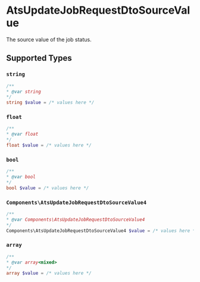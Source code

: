 # AtsUpdateJobRequestDtoSourceValue

The source value of the job status.


## Supported Types

### `string`

```php
/**
* @var string
*/
string $value = /* values here */
```

### `float`

```php
/**
* @var float
*/
float $value = /* values here */
```

### `bool`

```php
/**
* @var bool
*/
bool $value = /* values here */
```

### `Components\AtsUpdateJobRequestDtoSourceValue4`

```php
/**
* @var Components\AtsUpdateJobRequestDtoSourceValue4
*/
Components\AtsUpdateJobRequestDtoSourceValue4 $value = /* values here */
```

### `array`

```php
/**
* @var array<mixed>
*/
array $value = /* values here */
```

